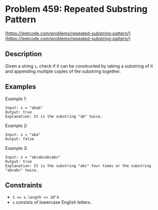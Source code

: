 # Problem 459: Repeated Substring Pattern

[https://leetcode.com/problems/repeated-substring-pattern/](https://leetcode.com/problems/repeated-substring-pattern/)

## Description

Given a string `s`, check if it can be constructed by taking a substring of it and appending multiple copies of the substring together.

## Examples

Example 1:
```
Input: s = "abab"
Output: true
Explanation: It is the substring "ab" twice.
```

Example 2:
```
Input: s = "aba"
Output: false
```

Example 3:
```
Input: s = "abcabcabcabc"
Output: true
Explanation: It is the substring "abc" four times or the substring "abcabc" twice.
```

## Constraints

- `1 <= s.length <= 10^4`
- `s` consists of lowercase English letters.